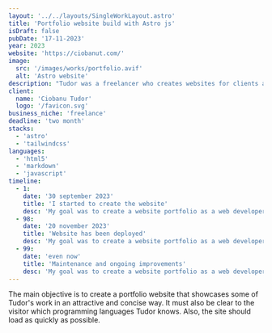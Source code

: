 ```yaml
---
layout: '../../layouts/SingleWorkLayout.astro'
title: 'Portfolio website build with Astro js'
isDraft: false
pubDate: '17-11-2023'
year: 2023
website: 'https://ciobanut.com/'
image:
  src: '/images/works/portfolio.avif'
  alt: 'Astro website'
description: "Tudor was a freelancer who creates websites for clients around the world, but he didn't have his own website to show potential clients. This did not stop him from having new orders, but it made him feel uncomfortable without a online portfolio."
client:
  name: 'Ciobanu Tudor'
  logo: '/favicon.svg'
business_niche: 'freelance'
deadline: 'two month'
stacks:
  - 'astro'
  - 'tailwindcss'
languages:
  - 'html5'
  - 'markdown'
  - 'javascript'
timeline:
  - 1:
    date: '30 september 2023'
    title: 'I started to create the website'
    desc: 'My goal was to create a website portfolio as a web developer. I wanted to reflect my skills and experience in a clear and concise way.'
  - 98:
    date: '20 november 2023'
    title: 'Website has been deployed'
    desc: 'My goal was to create a website portfolio as a web developer. I wanted to reflect my skills and experience in a clear and concise way.'
  - 99:
    date: 'even now'
    title: 'Maintenance and ongoing improvements'
    desc: 'My goal was to create a website portfolio as a web developer. I wanted to reflect my skills and experience in a clear and concise way.'
---
```


The main objective is to create a portfolio website that showcases some of Tudor's work in an attractive and concise way. It must also be clear to the visitor which programming languages Tudor knows. Also, the site should load as quickly as possible.
